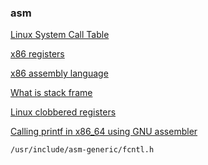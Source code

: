 ### asm

[Linux System Call Table](https://blog.rchapman.org/posts/Linux_System_Call_Table_for_x86_64)

[x86 registers](https://wiki.osdev.org/CPU_Registers_x86)

[x86 assembly language](https://en.wikipedia.org/wiki/X86_assembly_language)

[What is stack frame](https://stackoverflow.com/questions/3699283/what-is-stack-frame-in-assembly)

[Linux clobbered registers](https://stackoverflow.com/questions/69515893/when-does-linux-x86-64-syscall-clobber-r8-r9-and-r10)

[Calling printf in x86_64 using GNU assembler](https://stackoverflow.com/questions/38335212/calling-printf-in-x86-64-using-gnu-assembler)

```
/usr/include/asm-generic/fcntl.h
```
